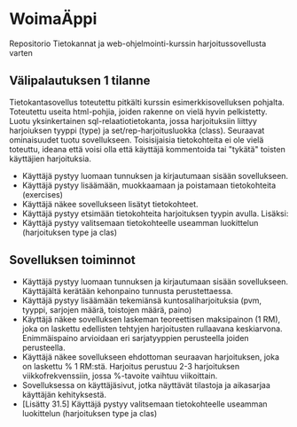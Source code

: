 # WoimaÄppi
Repositorio Tietokannat ja web-ohjelmointi-kurssin harjoitussovellusta varten 
## Välipalautuksen 1 tilanne

Tietokantasovellus toteutettu pitkälti kurssin esimerkkisovelluksen pohjalta. Toteutettu useita html-pohjia, joiden rakenne on vielä hyvin pelkistetty. Luotu yksinkertainen sql-relaatiotietokanta, jossa harjoituksiin liittyy harjoiuksen tyyppi (type) ja set/rep-harjoitusluokka (class). Seuraavat ominaisuudet tuotu sovellukseen. Toisisijaisia tietokohteita ei ole vielä toteuttu, ideana että voisi olla että käyttäjä kommentoida tai "tykätä" toisten käyttäjien harjoituksia.

* Käyttäjä pystyy luomaan tunnuksen ja kirjautumaan sisään sovellukseen.
* Käyttäjä pystyy lisäämään, muokkaamaan ja poistamaan tietokohteita (exercises)
* Käyttäjä näkee sovellukseen lisätyt tietokohteet.
* Käyttäjä pystyy etsimään tietokohteita harjoituksen tyypin avulla.
Lisäksi:
* Käyttäjä pystyy valitsemaan tietokohteelle useamman luokittelun (harjoituksen type ja clas)

## Sovelluksen toiminnot
* Käyttäjä pystyy luomaan tunnuksen ja kirjautumaan sisään sovellukseen. Käyttäjältä kerätään kehonpaino tunnusta perustettaessa.
* Käyttäjä pystyy lisäämään tekemiänsä kuntosaliharjoituksia (pvm, tyyppi, sarjojen määrä, toistojen määrä, paino)
* Käyttäjä näkee sovelluksen laskeman teoreettisen maksipainon (1 RM), joka on laskettu edellisten tehtyjen harjoitusten rullaavana keskiarvona. Enimmäispaino arvioidaan eri sarjatyyppien perusteella joiden perusteella.
* Käyttäjä näkee sovellukseen ehdottoman seuraavan harjoituksen, joka on laskettu % 1 RM:stä. Harjoitus perustuu 2-3 harjoituksen viikkofrekvenssiin, jossa %-tavoite vaihtuu viikoittain.
* Sovelluksessa on käyttäjäsivut, jotka näyttävät tilastoja ja aikasarjaa käyttäjän kehityksestä.
* [Lisätty 31.5] Käyttäjä pystyy valitsemaan tietokohteelle useamman luokittelun (harjoituksen type ja clas)